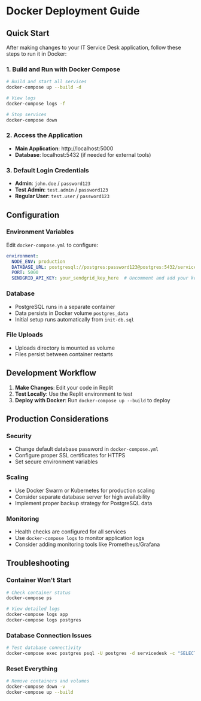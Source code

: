 # Docker Deployment Guide

## Quick Start

After making changes to your IT Service Desk application, follow these steps to run it in Docker:

### 1. Build and Run with Docker Compose
```bash
# Build and start all services
docker-compose up --build -d

# View logs
docker-compose logs -f

# Stop services
docker-compose down
```

### 2. Access the Application
- **Main Application**: http://localhost:5000
- **Database**: localhost:5432 (if needed for external tools)

### 3. Default Login Credentials
- **Admin**: `john.doe` / `password123`
- **Test Admin**: `test.admin` / `password123`
- **Regular User**: `test.user` / `password123`

## Configuration

### Environment Variables
Edit `docker-compose.yml` to configure:

```yaml
environment:
  NODE_ENV: production
  DATABASE_URL: postgresql://postgres:password123@postgres:5432/servicedesk
  PORT: 5000
  SENDGRID_API_KEY: your_sendgrid_key_here  # Uncomment and add your key
```

### Database
- PostgreSQL runs in a separate container
- Data persists in Docker volume `postgres_data`
- Initial setup runs automatically from `init-db.sql`

### File Uploads
- Uploads directory is mounted as volume
- Files persist between container restarts

## Development Workflow

1. **Make Changes**: Edit your code in Replit
2. **Test Locally**: Use the Replit environment to test
3. **Deploy with Docker**: Run `docker-compose up --build` to deploy

## Production Considerations

### Security
- Change default database password in `docker-compose.yml`
- Configure proper SSL certificates for HTTPS
- Set secure environment variables

### Scaling
- Use Docker Swarm or Kubernetes for production scaling
- Consider separate database server for high availability
- Implement proper backup strategy for PostgreSQL data

### Monitoring
- Health checks are configured for all services
- Use `docker-compose logs` to monitor application logs
- Consider adding monitoring tools like Prometheus/Grafana

## Troubleshooting

### Container Won't Start
```bash
# Check container status
docker-compose ps

# View detailed logs
docker-compose logs app
docker-compose logs postgres
```

### Database Connection Issues
```bash
# Test database connectivity
docker-compose exec postgres psql -U postgres -d servicedesk -c "SELECT 1;"
```

### Reset Everything
```bash
# Remove containers and volumes
docker-compose down -v
docker-compose up --build
```